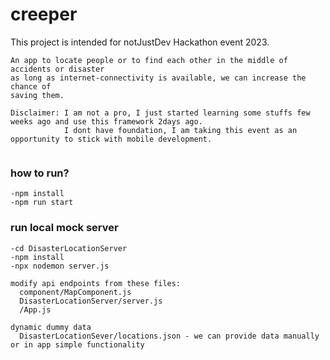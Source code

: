 # creeper
This project is intended for notJustDev Hackathon event 2023.

```
An app to locate people or to find each other in the middle of accidents or disaster
as long as internet-connectivity is available, we can increase the chance of
saving them.

Disclaimer: I am not a pro, I just started learning some stuffs few weeks ago and use this framework 2days ago.
            I dont have foundation, I am taking this event as an opportunity to stick with mobile development. 
            
```
### how to run?
```
-npm install
-npm run start
```
### run local mock server
```
-cd DisasterLocationServer
-npm install
-npx nodemon server.js
```
```
modify api endpoints from these files:
  component/MapComponent.js
  DisasterLocationServer/server.js
  /App.js

dynamic dummy data
  DisasterLocationSever/locations.json - we can provide data manually or in app simple functionality
```
